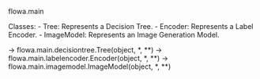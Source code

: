 flowa.main

Classes:
    - Tree: Represents a Decision Tree.
    - Encoder: Represents a Label Encoder.
    - ImageModel: Represents an Image Generation Model.


-> flowa.main.decisiontree.Tree(object, *, **)
-> flowa.main.labelencoder.Encoder(object, *, **)
-> flowa.main.imagemodel.ImageModel(object, *, **)
